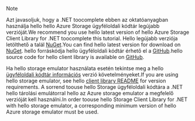 > [!NOTE]
> <span data-ttu-id="a01e3-101">Azt javasoljuk, hogy a .NET toocomplete ebben az oktatóanyagban használja hello hello Azure Storage ügyféloldali kódtár legújabb verzióját.</span><span class="sxs-lookup"><span data-stu-id="a01e3-101">We recommend you use hello latest version of hello Azure Storage Client Library for .NET toocomplete this tutorial.</span></span> <span data-ttu-id="a01e3-102">Hello legújabb verziója letölthető a talál [NuGet](https://www.nuget.org/packages/WindowsAzure.Storage/).</span><span class="sxs-lookup"><span data-stu-id="a01e3-102">You can find hello latest version for download on [NuGet](https://www.nuget.org/packages/WindowsAzure.Storage/).</span></span> <span data-ttu-id="a01e3-103">hello forráskódja hello ügyféloldali kódtár érhető el a [GitHub](https://github.com/Azure/azure-storage-net).</span><span class="sxs-lookup"><span data-stu-id="a01e3-103">hello source code for hello client library is available on [GitHub](https://github.com/Azure/azure-storage-net).</span></span>
> 
> <span data-ttu-id="a01e3-104">Ha hello storage emulator használata esetén tekintse meg a hello [ügyféloldali kódtár információs](https://github.com/Azure/azure-storage-net/blob/master/README.md) verzió követelményeket.</span><span class="sxs-lookup"><span data-stu-id="a01e3-104">If you are using hello storage emulator, see hello [client library README](https://github.com/Azure/azure-storage-net/blob/master/README.md) for version requirements.</span></span> <span data-ttu-id="a01e3-105">A sorrend toouse hello Storage ügyféloldali kódtára a .NET hello tárolási emulátorral hello az Azure storage emulator a megfelelő verzióját kell használni.</span><span class="sxs-lookup"><span data-stu-id="a01e3-105">In order toouse hello Storage Client Library for .NET with hello storage emulator, a corresponding minimum version of hello Azure storage emulator must be used.</span></span>
> 
> 

